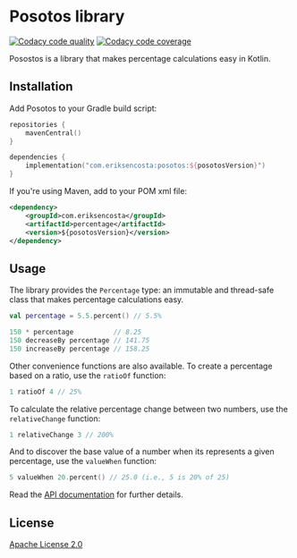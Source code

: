 # Posotos library

[![Codacy code quality](https://app.codacy.com/project/badge/Grade/5feda3d6ceb54ec58806b144bc77f606)](https://app.codacy.com/gh/eriksencosta/percentage/dashboard?utm_source=gh&utm_medium=referral&utm_content=&utm_campaign=Badge_grade)
[![Codacy code coverage](https://app.codacy.com/project/badge/Coverage/5feda3d6ceb54ec58806b144bc77f606)](https://app.codacy.com/gh/eriksencosta/percentage/dashboard?utm_source=gh&utm_medium=referral&utm_content=&utm_campaign=Badge_coverage)

Posostos is a library that makes percentage calculations easy in Kotlin.

## Installation

Add Posotos to your Gradle build script:

```kotlin
repositories {
    mavenCentral()
}

dependencies {
    implementation("com.eriksencosta:posotos:${posotosVersion}")
}
```

If you're using Maven, add to your POM xml file:

```xml
<dependency>
    <groupId>com.eriksencosta</groupId>
    <artifactId>percentage</artifactId>
    <version>${posotosVersion}</version>
</dependency>
```

## Usage

The library provides the `Percentage` type: an immutable and thread-safe class that makes percentage calculations easy.

```kotlin
val percentage = 5.5.percent() // 5.5%

150 * percentage          // 8.25
150 decreaseBy percentage // 141.75
150 increaseBy percentage // 158.25
```

Other convenience functions are also available. To create a percentage based on a ratio, use the `ratioOf` function:

```kotlin
1 ratioOf 4 // 25%
```

To calculate the relative percentage change between two numbers, use the `relativeChange` function: 

```kotlin
1 relativeChange 3 // 200%
```

And to discover the base value of a number when its represents a given percentage, use the `valueWhen` function:

```kotlin
5 valueWhen 20.percent() // 25.0 (i.e., 5 is 20% of 25)
```

Read the [API documentation](https://blog.eriksen.com.br/opensource/percentage/) for further details.

## License

[Apache License 2.0](https://choosealicense.com/licenses/apache/)
